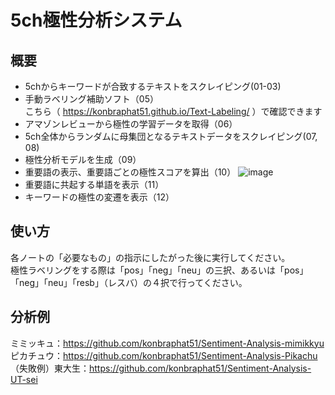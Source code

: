 # 5ch極性分析システム
## 概要
* 5chからキーワードが合致するテキストをスクレイピング(01-03)
* 手動ラベリング補助ソフト（05）  
こちら（ https://konbraphat51.github.io/Text-Labeling/ ）で確認できます  
* アマゾンレビューから極性の学習データを取得（06）
* 5ch全体からランダムに母集団となるテキストデータをスクレイピング(07, 08)
* 極性分析モデルを生成（09）
* 重要語の表示、重要語ごとの極性スコアを算出（10）
![image](https://user-images.githubusercontent.com/101827492/218311706-50469fdb-bdd9-44cd-abd5-86dd3f5aac6c.png)
* 重要語に共起する単語を表示（11）
* キーワードの極性の変遷を表示（12）
  
## 使い方
各ノートの「必要なもの」の指示にしたがった後に実行してください。  
極性ラベリングをする際は「pos」「neg」「neu」の三択、あるいは「pos」「neg」「neu」「resb」（レスバ）の４択で行ってください。
  
## 分析例
ミミッキュ：https://github.com/konbraphat51/Sentiment-Analysis-mimikkyu  
ピカチュウ：https://github.com/konbraphat51/Sentiment-Analysis-Pikachu  
（失敗例）東大生：https://github.com/konbraphat51/Sentiment-Analysis-UT-sei  
